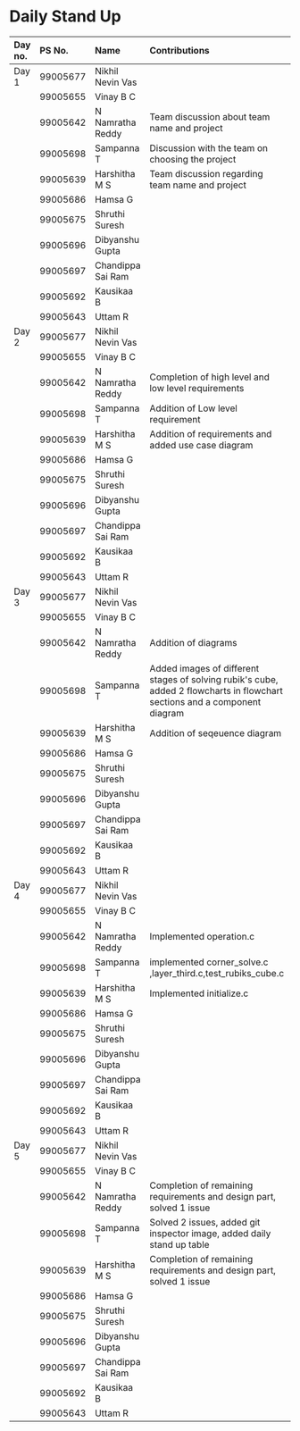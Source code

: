 # Daily Stand Up


Day no.|PS No.|Name|Contributions|status
|:-------|:------------|:-------|:------------|:-------|
| Day 1|99005677 |Nikhil Nevin Vas |  |  |
| |99005655 |Vinay B C |  |  |
| |99005642 |N Namratha Reddy | Team discussion about team name and project | COMPLETED |
| |99005698 |Sampanna T | Discussion with the team on choosing the project|COMPLETED  |
| |99005639 |Harshitha M S | Team discussion regarding team name and project | COMPLETED |
| |99005686 |Hamsa G |  |  |
| |99005675 |Shruthi Suresh |  |  |
| |99005696 |Dibyanshu Gupta |  |  |
| |99005697 |Chandippa Sai Ram |  |  |
| |99005692 |Kausikaa B |  |  |
| |99005643 |Uttam R |  |  |
| Day 2|99005677 |Nikhil Nevin Vas |  |  |
| |99005655 |Vinay B C |  |  |
| |99005642 |N Namratha Reddy | Completion of high level and low level requirements | COMPLETED |
| |99005698 |Sampanna T | Addition of Low level requirement | COMPLETED |
| |99005639 |Harshitha M S | Addition of requirements and added use case diagram | COMPLETED |
| |99005686 |Hamsa G |  |  |
| |99005675 |Shruthi Suresh |  |  |
| |99005696 |Dibyanshu Gupta |  |  |
| |99005697 |Chandippa Sai Ram |  |  |
| |99005692 |Kausikaa B |  |  |
| |99005643 |Uttam R |  |  |
| Day 3|99005677 |Nikhil Nevin Vas |  |  |
| |99005655 |Vinay B C |  |  |
| |99005642 |N Namratha Reddy | Addition of diagrams | COMPLETED |
| |99005698 |Sampanna T | Added images of different stages of solving rubik's cube, added 2 flowcharts in flowchart sections and a component diagram |COMPLETED  |
| |99005639 |Harshitha M S | Addition of seqeuence diagram | COMPLETED |
| |99005686 |Hamsa G |  |  |
| |99005675 |Shruthi Suresh |  |  |
| |99005696 |Dibyanshu Gupta |  |  |
| |99005697 |Chandippa Sai Ram |  |  |
| |99005692 |Kausikaa B |  |  |
| |99005643 |Uttam R |  |  |
| Day 4|99005677 |Nikhil Nevin Vas |  |  |
| |99005655 |Vinay B C |  |  |
| |99005642 |N Namratha Reddy | Implemented operation.c | COMPLETED |
| |99005698 |Sampanna T | implemented corner_solve.c ,layer_third.c,test_rubiks_cube.c | COMPLETED |
| |99005639 |Harshitha M S | Implemented initialize.c | COMPLETED |
| |99005686 |Hamsa G |  |  |
| |99005675 |Shruthi Suresh |  |  |
| |99005696 |Dibyanshu Gupta |  |  |
| |99005697 |Chandippa Sai Ram |  |  |
| |99005692 |Kausikaa B |  |  |
| |99005643 |Uttam R |  |  |
| Day 5|99005677 |Nikhil Nevin Vas |  |  |
| |99005655 |Vinay B C |  |  |
| |99005642 |N Namratha Reddy | Completion of remaining requirements and design part, solved 1 issue | COMPLETED |
| |99005698 |Sampanna T | Solved 2 issues, added git inspector image, added daily stand up table| COMPLETED |
| |99005639 |Harshitha M S | Completion of remaining requirements and design part, solved 1 issue | COMPLETED |
| |99005686 |Hamsa G |  |  |
| |99005675 |Shruthi Suresh |  |  |
| |99005696 |Dibyanshu Gupta |  |  |
| |99005697 |Chandippa Sai Ram |  |  |
| |99005692 |Kausikaa B |  |  |
| |99005643 |Uttam R |  |  |
